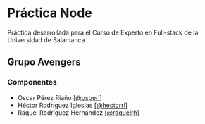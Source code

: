# Práctica Node

Práctica desarrollada para el Curso de Experto en Full-stack de la Universidad de Salamanca


## Grupo Avengers
### Componentes
+ Oscar Pérez Riaño [[@osperi](https://github.com/osperi)]
+ Héctor Rodríguez Iglesias [[@hectorri](https://github.com/hectorri)]
+ Raquel Rodríguez Hernández [[@raquelrh](https://github.com/raquelrh)]

